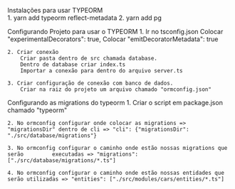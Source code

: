 Instalações para usar TYPEORM  
    1. yarn add typeorm reflect-metadata
    2. yarn add pg

Configurando Projeto para usar o TYPEORM
    1. Ir no tsconfig.json
        Colocar "experimentalDecorators": true,
        Colocar "emitDecoratorMetadata": true

    2. Criar conexão
        Criar pasta dentro de src chamada database.
        Dentro de database criar index.ts
        Importar a conexão para dentro do arquivo server.ts

    3. Criar configuração de conexão com banco de dados. 
        Criar na raiz do projeto um arquivo chamado "ormconfig.json"

Configurando as migrations do typeorm
    1. Criar o script em package.json chamado "typeorm"

    2. No ormconfig configurar onde colocar as migrations => "migrationsDir" dentro de cli => "cli": {"migrationsDir": "./src/database/migrations"}

    3. No ormconfig configurar o caminho onde estão nossas migrations que serão         executadas => "migrations": ["./src/database/migrations/*.ts"]

    4. No ormconfig configurar o caminho onde estão nossas entidades que serão utilizadas => "entities": ["./src/modules/cars/entities/*.ts"]